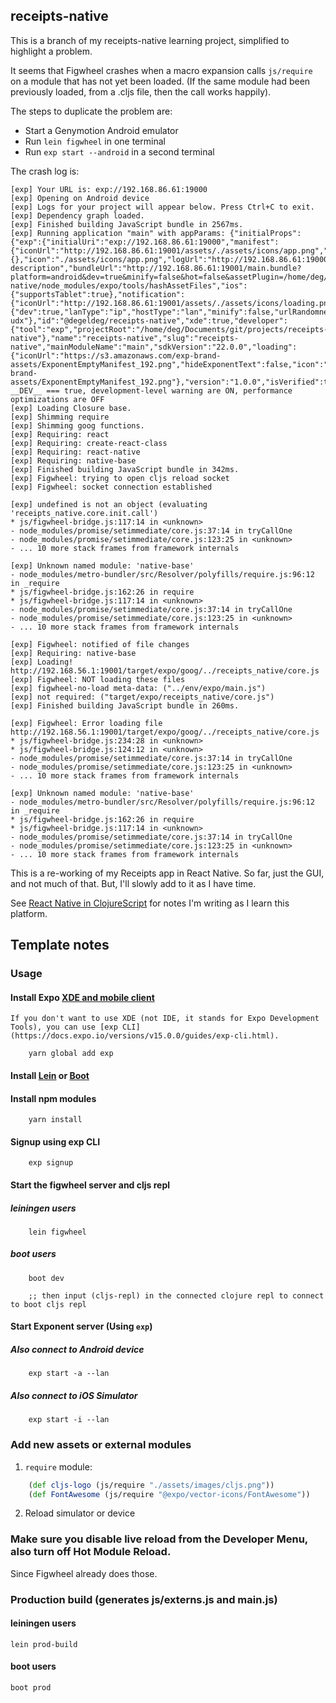 ## receipts-native

This is a branch of my receipts-native learning project, simplified to highlight a problem.

It seems that Figwheel crashes when a macro expansion calls `js/require` on a module that has not yet been loaded.
(If the same module had been previously loaded, from a .cljs file, then the call works happily).

The steps to duplicate the problem are:

- Start a Genymotion Android emulator
- Run `lein figwheel` in one terminal
- Run `exp start --android` in a second terminal

The crash log is:

```
[exp] Your URL is: exp://192.168.86.61:19000
[exp] Opening on Android device
[exp] Logs for your project will appear below. Press Ctrl+C to exit.
[exp] Dependency graph loaded.
[exp] Finished building JavaScript bundle in 2567ms.
[exp] Running application "main" with appParams: {"initialProps":{"exp":{"initialUri":"exp://192.168.86.61:19000","manifest":{"iconUrl":"http://192.168.86.61:19001/assets/./assets/icons/app.png","debuggerHost":"192.168.86.61:19001","env":{},"icon":"./assets/icons/app.png","logUrl":"http://192.168.86.61:19000/logs","privacy":"public","primaryColor":"#cccccc","orientation":"portrait","description":"No description","bundleUrl":"http://192.168.86.61:19001/main.bundle?platform=android&dev=true&minify=false&hot=false&assetPlugin=/home/deg/Documents/git/projects/receipts-native/node_modules/expo/tools/hashAssetFiles","ios":{"supportsTablet":true},"notification":{"iconUrl":"http://192.168.86.61:19001/assets/./assets/icons/loading.png","color":"#000000","icon":"./assets/icons/loading.png"},"packagerOpts":{"dev":true,"lanType":"ip","hostType":"lan","minify":false,"urlRandomness":"uq-udx"},"id":"@degeldeg/receipts-native","xde":true,"developer":{"tool":"exp","projectRoot":"/home/deg/Documents/git/projects/receipts-native"},"name":"receipts-native","slug":"receipts-native","mainModuleName":"main","sdkVersion":"22.0.0","loading":{"iconUrl":"https://s3.amazonaws.com/exp-brand-assets/ExponentEmptyManifest_192.png","hideExponentText":false,"icon":"https://s3.amazonaws.com/exp-brand-assets/ExponentEmptyManifest_192.png"},"version":"1.0.0","isVerified":true},"shell":false}},"rootTag":1}. __DEV__ === true, development-level warning are ON, performance optimizations are OFF
[exp] Loading Closure base.
[exp] Shimming require
[exp] Shimming goog functions.
[exp] Requiring: react
[exp] Requiring: create-react-class
[exp] Requiring: react-native
[exp] Requiring: native-base
[exp] Finished building JavaScript bundle in 342ms.
[exp] Figwheel: trying to open cljs reload socket
[exp] Figwheel: socket connection established

[exp] undefined is not an object (evaluating 'receipts_native.core.init.call')
* js/figwheel-bridge.js:117:14 in <unknown>
- node_modules/promise/setimmediate/core.js:37:14 in tryCallOne
- node_modules/promise/setimmediate/core.js:123:25 in <unknown>
- ... 10 more stack frames from framework internals

[exp] Unknown named module: 'native-base'
- node_modules/metro-bundler/src/Resolver/polyfills/require.js:96:12 in _require
* js/figwheel-bridge.js:162:26 in require
* js/figwheel-bridge.js:117:14 in <unknown>
- node_modules/promise/setimmediate/core.js:37:14 in tryCallOne
- node_modules/promise/setimmediate/core.js:123:25 in <unknown>
- ... 10 more stack frames from framework internals

[exp] Figwheel: notified of file changes
[exp] Requiring: native-base
[exp] Loading! http://192.168.56.1:19001/target/expo/goog/../receipts_native/core.js
[exp] Figwheel: NOT loading these files 
[exp] figwheel-no-load meta-data: ("../env/expo/main.js")
[exp] not required: ("target/expo/receipts_native/core.js")
[exp] Finished building JavaScript bundle in 260ms.

[exp] Figwheel: Error loading file http://192.168.56.1:19001/target/expo/goog/../receipts_native/core.js
* js/figwheel-bridge.js:234:28 in <unknown>
* js/figwheel-bridge.js:124:12 in <unknown>
- node_modules/promise/setimmediate/core.js:37:14 in tryCallOne
- node_modules/promise/setimmediate/core.js:123:25 in <unknown>
- ... 10 more stack frames from framework internals

[exp] Unknown named module: 'native-base'
- node_modules/metro-bundler/src/Resolver/polyfills/require.js:96:12 in _require
* js/figwheel-bridge.js:162:26 in require
* js/figwheel-bridge.js:117:14 in <unknown>
- node_modules/promise/setimmediate/core.js:37:14 in tryCallOne
- node_modules/promise/setimmediate/core.js:123:25 in <unknown>
- ... 10 more stack frames from framework internals
```

This is a re-working of my Receipts app in React Native.
So far, just the GUI, and not much of that. But, I'll slowly add to it as I have time.

See [React Native in
ClojureScript](https://github.com/deg/clojure-then-you-think/wiki/React-Native-in-ClojureScript)
for notes I'm writing as I learn this platform.


## Template notes

### Usage

#### Install Expo [XDE and mobile client](https://docs.expo.io/versions/v15.0.0/introduction/installation.html)
    If you don't want to use XDE (not IDE, it stands for Expo Development Tools), you can use [exp CLI](https://docs.expo.io/versions/v15.0.0/guides/exp-cli.html).

``` shell
    yarn global add exp
```

#### Install [Lein](http://leiningen.org/#install) or [Boot](https://github.com/boot-clj/boot)

#### Install npm modules

``` shell
    yarn install
```

#### Signup using exp CLI

``` shell
    exp signup
```

#### Start the figwheel server and cljs repl

##### leiningen users
``` shell
    lein figwheel
```

##### boot users
``` shell
    boot dev

    ;; then input (cljs-repl) in the connected clojure repl to connect to boot cljs repl
```

#### Start Exponent server (Using `exp`)

##### Also connect to Android device

``` shell
    exp start -a --lan
```

##### Also connect to iOS Simulator

``` shell
    exp start -i --lan
```

### Add new assets or external modules
1. `require` module:

``` clj
    (def cljs-logo (js/require "./assets/images/cljs.png"))
    (def FontAwesome (js/require "@expo/vector-icons/FontAwesome"))
```
2. Reload simulator or device

### Make sure you disable live reload from the Developer Menu, also turn off Hot Module Reload.
Since Figwheel already does those.

### Production build (generates js/externs.js and main.js)

#### leiningen users
``` shell
lein prod-build
```

#### boot users
``` shell
boot prod
```
